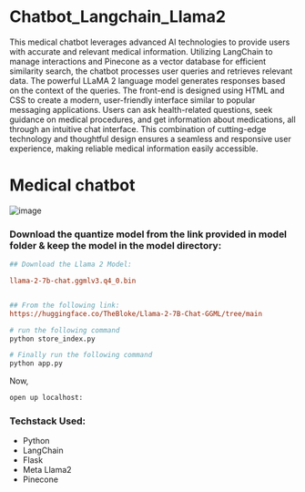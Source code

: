 # Chatbot_Langchain_Llama2

This medical chatbot leverages advanced AI technologies to provide users with accurate and relevant medical information. Utilizing LangChain to manage interactions and Pinecone as a vector database for efficient similarity search, the chatbot processes user queries and retrieves relevant data. The powerful LLaMA 2 language model generates responses based on the context of the queries. The front-end is designed using HTML and CSS to create a modern, user-friendly interface similar to popular messaging applications. Users can ask health-related questions, seek guidance on medical procedures, and get information about medications, all through an intuitive chat interface. This combination of cutting-edge technology and thoughtful design ensures a seamless and responsive user experience, making reliable medical information easily accessible.

# Medical chatbot
![image](https://github.com/AkhilaKamma/Chatbot_Langchain_Llama2/assets/22701124/51340477-1c06-4f02-80a1-5c8dfb7196f9)


### Download the quantize model from the link provided in model folder & keep the model in the model directory:

```ini
## Download the Llama 2 Model:

llama-2-7b-chat.ggmlv3.q4_0.bin


## From the following link:
https://huggingface.co/TheBloke/Llama-2-7B-Chat-GGML/tree/main
```

```bash
# run the following command
python store_index.py
```

```bash
# Finally run the following command
python app.py
```

Now,
```bash
open up localhost:
```


### Techstack Used:

- Python
- LangChain
- Flask
- Meta Llama2
- Pinecone

